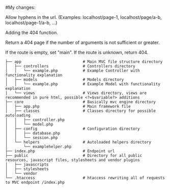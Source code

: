 #My changes:

Allow hyphens in the url. (Examples: localhost/page-1, localhost/page/a-b, localhost/page-1/a-b, ...)

Adding the 404 function.

Return a 404 page if the number of arguments is not sufficient or greater.

If the route is empty, set "main".
If the route is unknown, return 404.


```
├── app                           # Main MVC file structure directory
│   ├── controllers               # Controllers directory
│   │   └── example.php           # Example Controller with functionality explanation
│   ├── models                    # Models directory
│   │   └── example.php           # Example Model with functionality explanation
│   └── views                     # Views directory, views are recommended in pure html, possible <?=$variable?> additions
├── core                          # Basically mvc engine directory
│   ├── app.php                   # Main framework file
│   ├── classes                   # Classes directory for possible autoloading
│   │   ├── controller.php        
│   │   └── model.php             
│   ├── config                    # Configuration directory
│   │   ├── database.php          
│   │   └── session.php           
│   └── helpers                   # Autoloaded helpers directory
│       └── examplehelper.php     
├── index.php                     # Endpoint url
├── public                        # Directory for all public resources, javascript files, stylesheets and vendor plugins
│   ├── javascripts               
│   ├── stylesheets               
│   └── vendor                    
└── .htaccess                     # htaccess rewriting all of requests to MVC endpoint /index.php
```
